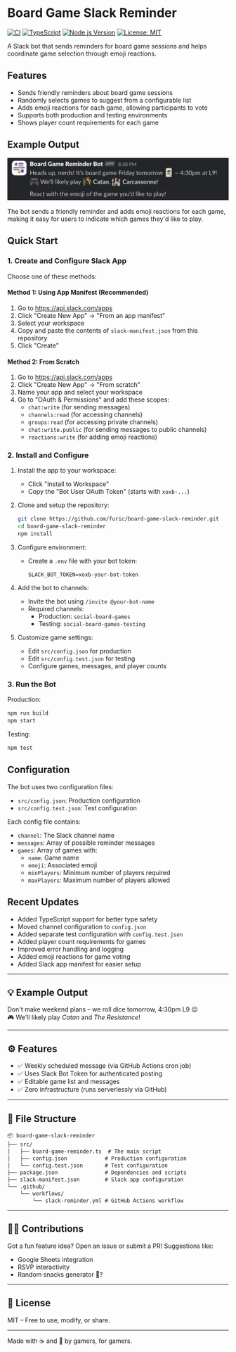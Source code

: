 # Board Game Slack Reminder

[![CI](https://github.com/furic/board-game-slack-reminder/actions/workflows/ci.yml/badge.svg)](https://github.com/furic/board-game-slack-reminder/actions/workflows/ci.yml)
[![TypeScript](https://img.shields.io/badge/TypeScript-5.3.3-blue.svg)](https://www.typescriptlang.org/)
[![Node.js Version](https://img.shields.io/badge/node-%3E%3D18-brightgreen.svg)](https://nodejs.org/)
[![License: MIT](https://img.shields.io/badge/License-MIT-yellow.svg)](https://opensource.org/licenses/MIT)

A Slack bot that sends reminders for board game sessions and helps coordinate game selection through emoji reactions.

## Features

- Sends friendly reminders about board game sessions
- Randomly selects games to suggest from a configurable list
- Adds emoji reactions for each game, allowing participants to vote
- Supports both production and testing environments
- Shows player count requirements for each game

## Example Output

![Bot Message Example](docs/images/bot-message-example.png)

The bot sends a friendly reminder and adds emoji reactions for each game, making it easy for users to indicate which games they'd like to play.

## Quick Start

### 1. Create and Configure Slack App

Choose one of these methods:

#### Method 1: Using App Manifest (Recommended)
1. Go to https://api.slack.com/apps
2. Click "Create New App" → "From an app manifest"
3. Select your workspace
4. Copy and paste the contents of `slack-manifest.json` from this repository
5. Click "Create"

#### Method 2: From Scratch
1. Go to https://api.slack.com/apps
2. Click "Create New App" → "From scratch"
3. Name your app and select your workspace
4. Go to "OAuth & Permissions" and add these scopes:
   - `chat:write` (for sending messages)
   - `channels:read` (for accessing channels)
   - `groups:read` (for accessing private channels)
   - `chat:write.public` (for sending messages to public channels)
   - `reactions:write` (for adding emoji reactions)

### 2. Install and Configure

1. Install the app to your workspace:
   - Click "Install to Workspace"
   - Copy the "Bot User OAuth Token" (starts with `xoxb-...`)

2. Clone and setup the repository:
   ```bash
   git clone https://github.com/furic/board-game-slack-reminder.git
   cd board-game-slack-reminder
   npm install
   ```

3. Configure environment:
   - Create a `.env` file with your bot token:
     ```
     SLACK_BOT_TOKEN=xoxb-your-bot-token
     ```

4. Add the bot to channels:
   - Invite the bot using `/invite @your-bot-name`
   - Required channels:
     - Production: `social-board-games`
     - Testing: `social-board-games-testing`

5. Customize game settings:
   - Edit `src/config.json` for production
   - Edit `src/config.test.json` for testing
   - Configure games, messages, and player counts

### 3. Run the Bot

Production:
```bash
npm run build
npm start
```

Testing:
```bash
npm test
```

## Configuration

The bot uses two configuration files:
- `src/config.json`: Production configuration
- `src/config.test.json`: Test configuration

Each config file contains:
- `channel`: The Slack channel name
- `messages`: Array of possible reminder messages
- `games`: Array of games with:
  - `name`: Game name
  - `emoji`: Associated emoji
  - `minPlayers`: Minimum number of players required
  - `maxPlayers`: Maximum number of players allowed

## Recent Updates

- Added TypeScript support for better type safety
- Moved channel configuration to `config.json`
- Added separate test configuration with `config.test.json`
- Added player count requirements for games
- Improved error handling and logging
- Added emoji reactions for game voting
- Added Slack app manifest for easier setup

---

## 💡 Example Output

Don't make weekend plans – we roll dice tomorrow, 4:30pm L9 😉  
🎮 We'll likely play *Catan* and *The Resistance*!

---

## ⚙️ Features

- ✅ Weekly scheduled message (via GitHub Actions cron job)
- ✅ Uses Slack Bot Token for authenticated posting
- ✅ Editable game list and messages
- ✅ Zero infrastructure (runs serverlessly via GitHub)

---

## 📁 File Structure

```
📦 board-game-slack-reminder
├── src/
│   ├── board-game-reminder.ts  # The main script
│   ├── config.json            # Production configuration
│   └── config.test.json       # Test configuration
├── package.json               # Dependencies and scripts
├── slack-manifest.json        # Slack app configuration
└── .github/
    └── workflows/
        └── slack-reminder.yml # GitHub Actions workflow
```

---

## 🙋‍♀️ Contributions

Got a fun feature idea? Open an issue or submit a PR! Suggestions like:
- Google Sheets integration
- RSVP interactivity
- Random snacks generator 🍕?

---

## 📄 License

MIT – Free to use, modify, or share.

---

Made with ☕ and 🎲 by gamers, for gamers.
